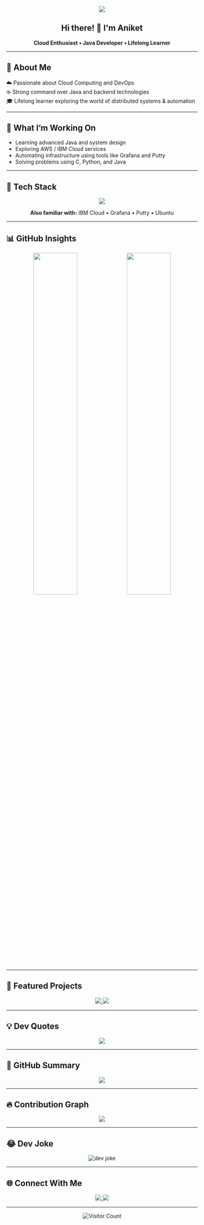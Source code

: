 <!-- Quote Header -->
<p align="center">
  <img src="https://readme-typing-svg.herokuapp.com?font=Fira+Code&size=24&pause=1000&center=true&vCenter=true&width=480&color=58A6FF&lines=Code.+Deploy.+Scale.+Repeat.">
</p>     

<h2 align="center">Hi there! 👋 I'm Aniket</h2>
<p align="center"><strong>Cloud Enthusiast • Java Developer • Lifelong Learner</strong></p>

---

## 📍 <strong>About Me</strong>

☁️ Passionate about Cloud Computing and DevOps  
☕ Strong command over Java and backend technologies  
🎓 Lifelong learner exploring the world of distributed systems & automation

---

## 🚀 <strong>What I’m Working On</strong>

- Learning advanced Java and system design  
- Exploring AWS / IBM Cloud services  
- Automating infrastructure using tools like Grafana and Putty  
- Solving problems using C, Python, and Java

---

## 🧠 <strong>Tech Stack</strong>

<p align="center">
  <img src="https://skillicons.dev/icons?i=java,html,css,python,c,aws,github,vscode,linux" />
</p>

<p align="center"><strong>Also familiar with:</strong> IBM Cloud • Grafana • Putty • Ubuntu</p>

---

## 📊 <strong>GitHub Insights</strong>

<p align="center">
  <img src="https://github-readme-stats.vercel.app/api?username=aniketm0317&show_icons=true&theme=github_dark&hide_rank=true" width="48%" />
  <img src="https://github-readme-stats.vercel.app/api/top-langs/?username=aniketm0317&layout=compact&theme=github_dark&hide_border=true" width="48%" />
</p>

---

## 📌 <strong>Featured Projects</strong>

<p align="center">
  <a href="https://github.com/aniketm0317/java-cloud-app" target="_blank">
    <img src="https://github-readme-stats.vercel.app/api/pin/?username=aniketm0317&repo=java-cloud-app&theme=github_dark" />
  </a>

  <a href="https://github.com/aniketm0317/devops-deploy" target="_blank">
    <img src="https://github-readme-stats.vercel.app/api/pin/?username=aniketm0317&repo=devops-deploy&theme=github_dark" />
  </a>
</p>

---

## 💡 <strong>Dev Quotes</strong>

<p align="center">
  <img src="https://quotes-github-readme.vercel.app/api?type=horizontal&theme=tokyonight" />
</p>

---

## 🧾 <strong>GitHub Summary</strong>

<p align="center">
  <img src="https://github-profile-summary-cards.vercel.app/api/cards/profile-details?username=aniketm0317&theme=github_dark" />
</p>

---

## 🔥 <strong>Contribution Graph</strong>

<p align="center">
  <img src="https://github-readme-activity-graph.vercel.app/graph?username=aniketm0317&theme=github-compact&hide_border=true" />
</p>

---

## 😂 <strong>Dev Joke</strong>

<p align="center">
  <img src="https://readme-jokes.vercel.app/api?theme=tokyonight" alt="dev joke" />
</p>

---

## 🌐 <strong>Connect With Me</strong>

<p align="center">
  <a href="https://www.linkedin.com/in/aniket-mishra-356b99370/" target="_blank">
    <img src="https://img.shields.io/badge/LinkedIn-blue?style=flat-square&logo=linkedin&logoColor=white" />
  </a>
  <a href="mailto:aniketm0317@gmail.com">
    <img src="https://img.shields.io/badge/Gmail-red?style=flat-square&logo=gmail&logoColor=white" />
  </a>
</p>

---

<p align="center">
  <img src="https://visitor-badge.laobi.icu/badge?page_id=aniketm0317.aniketm0317" alt="Visitor Count" />
</p>
